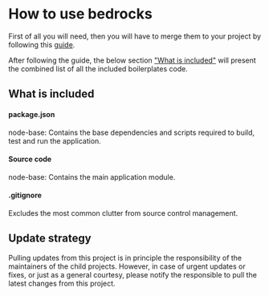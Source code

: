 # How to use bedrocks

First of all you will need, then you will have to merge them to your project by following this [guide](./HOW_TO_USE_BEDROCKS.md).

After following the guide, the below section ["What is included"](#what-is-included) will present the combined list of all the included boilerplates code.

## What is included

#### package.json

node-base: Contains the base dependencies and scripts required to build, test and run the application.

#### Source code

node-base: Contains the main application module.

#### .gitignore

Excludes the most common clutter from source control management.

## Update strategy

Pulling updates from this project is in principle the responsibility of the maintainers of the child projects.
However, in case of urgent updates or fixes, or just as a general courtesy, please notify the responsible to pull the latest changes from this project.


